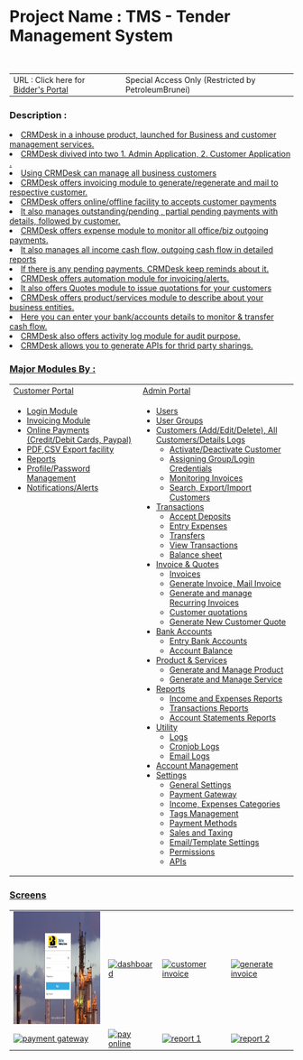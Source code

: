 <h1>Project Name : TMS - Tender Management System</h1><br>
<table class="table table-striped">
<tr>
<td>
URL : Click here for <a href="http://www.petroleumbrunei.com.bn/etenderuserguide.pdf"> Bidder's Portal </a>
</td>

<td>
   Special Access Only (Restricted by PetroleumBrunei)
</td>
</tr>
</table>

<h3>Description :</h3>
<u>
<li>CRMDesk in a inhouse product, launched for Business and customer management services. </li>

<li>CRMDesk divived into two 1. Admin Application, 2. Customer Application  .</li>
<li>Using CRMDesk can manage all business customers</li>
<li>CRMDesk offers invoicing module to generate/regenerate and mail to respective customer. </li>
<li>CRMDesk offers online/offline facility to accepts customer payments </li>
<li>It also manages outstanding/pending , partial pending payments with details, followed by customer.</li>
<li>CRMDesk offers expense module to monitor all office/biz outgoing payments.</li>
<li>It also manages all income cash flow, outgoing cash flow in detailed reports</li>
<li>If there is any pending payments, CRMDesk keep reminds about it.</li>
<li>CRMDesk offers automation module for invoicing/alerts.</li>
<li>It also offers Quotes module to issue quotations for your customers</li>
<li>CRMDesk offers product/services module to describe about your business entities. </li>
<li>Here you can enter your bank/accounts details to monitor & transfer cash flow.</li>
<li>CRMDesk also offers activity log module for audit purpose.</li>

<li>
 CRMDesk allows you to generate APIs for thrid party sharings.
</li>
</ul>

<h3>Major Modules By : </h3>
<table class="table table-striped" width="100%">
<tr>
 <td>Customer Portal</td>
 <td>Admin Portal</td>
</tr>

<tr>
<td style="vertical-align:top">
 
<ul>
 <li>Login Module</li>
 <li>Invoicing Module</li>
 <li>Online Payments (Credit/Debit Cards, Paypal)</li>
 <li>PDF,CSV Export facility</li>
 <li>Reports</li>
 <li>Profile/Password Management</li>
 <li>Notifications/Alerts</li>
</ul>
</td>
 
<td>
<ul>
 <li>Users</li>
 <li>User Groups</li>
 <li>
   Customers (Add/Edit/Delete), All Customers/Details Logs 
    <ul>
	 <li>Activate/Deactivate Customer</li>
	 <li>Assigning Group/Login Credentials</li>
	 <li>Monitoring Invoices</li>
	 <li>Search, Export/Import Customers</li>
	</ul>   
 </li>
 
 <li>
   Transactions
    <ul>
	 <li>Accept Deposits</li>
	 <li>Entry Expenses</li>
	 <li>Transfers</li>
	 <li>View Transactions</li>
	 <li>Balance sheet</li>
	</ul>   
 </li>
 
 <li>
   Invoice & Quotes
   <ul>
   <li>Invoices</li>
   <li>Generate Invoice, Mail Invoice</li>
   <li>Generate and manage Recurring Invoices</li>
   <li>Customer quotations </li>
   <li>Generate New Customer Quote</li>
   </ul>
 </li>
 <li>
   Bank Accounts
   <ul>
   <li>Entry Bank Accounts</li>
   <li>Account Balance</li>
   </ul>
 </li>
 <li>
   Product & Services
   <ul>
   <li>Generate and Manage Product</li>
   <li>Generate and Manage Service</li>
   </ul>
 </li>
 
 <li>
    Reports
   <ul>
   <li>Income and Expenses Reports</li>
   <li>Transactions Reports</li>
   <li>Account Statements Reports</li>
   </ul>
 </li>
 
 
 <li>
   Utility
   <ul>
   <li>Logs </li>
   <li>Cronjob Logs</li>
   <li>Email Logs</li>
   </ul>
 </li>
  
 <li>Account Management</li>
  
 <li>
   Settings
   <ul>
   <li>General Settings</li>
   <li>Payment Gateway</li>
   <li>Income, Expenses Categories</li>
   <li>Tags Management</li>
   <li>Payment Methods</li>
   <li>Sales and Taxing</li>
   <li>Email/Template Settings</li>
   <li>Permissions</li>
   <li>APIs</li>

   </ul>
 </li>
 
</ul>
</td>
</tr>
</table>
 
<h3>Screens</h3>
 <table>
 <tr>
 <td>
 <img src="images/login.png" alt="login" width="200" height="200"/>
 </td>
 <td>
 <img src="images/dashboard.png" alt="dashboard" width="200" height="200"/>
 </td>
  <td>
 <img src="images/customer_invoice.png" alt="customer invoice" width="200" height="200"/>
 </td>
 <td>
 <img src="images/generate_invoice.png" alt="generate invoice" width="200" height="200"/>
 </td>
 </tr>

  <tr>
 <td>
 <img src="images/payment_gateway.png" alt="payment gateway" width="200" height="200"/>
 </td>
 <td>
 <img src="images/unpaid_invoice_customer_canpay_online.png" alt="pay online" width="200" height="200"/>
 </td>
  <td>
 <img src="images/report1.png" alt="report 1" width="200" height="200"/>
 </td>
 <td>
 <img src="images/report2.png" alt="report 2" width="200" height="200"/>
 </td>
 </tr>
 
 </table>
